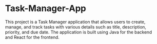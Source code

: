 # Task-Manager-App
This project is a Task Manager application that allows users to create, manage, and track tasks with various details such as title, description, priority, and due date. The application is built using Java for the backend and React for the frontend.

